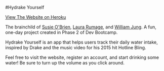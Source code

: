#Hydrake Yourself

[View The Website on Heroku](https://hydrake.herokuapp.com)

The brainchild of [Susie O'Brien](https://github.com/susancal), [Laura Rumage](https://github.com/laurarumage), and [William Jung](https://github.com/william-jung). A fun, one-day project created in Phase 2 of Dev Bootcamp.

Hydrake Yourself is an app that helps users track their daily water intake, inspired by Drake and the music video for his 2015 hit Hotline Bling.

Feel free to visit the website, register an account, and start drinking some water! Be sure to turn up the volume as you click around.
